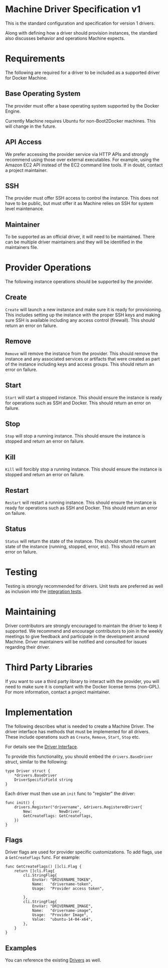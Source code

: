 <!--[metadata]>
+++
draft=true
title = "Docker Machine"
description = "machine"
keywords = ["machine, orchestration, install, installation, docker, documentation"]
[menu.main]
parent="mn_install"
+++
<![end-metadata]-->

# Machine Driver Specification v1
This is the standard configuration and specification for version 1 drivers.

Along with defining how a driver should provision instances, the standard
also discusses behavior and operations Machine expects.

# Requirements
The following are required for a driver to be included as a supported driver
for Docker Machine.

## Base Operating System
The provider must offer a base operating system supported by the Docker Engine.

Currently Machine requires Ubuntu for non-Boot2Docker machines.  This will
change in the future.

## API Access
We prefer accessing the provider service via HTTP APIs and strongly recommend
using those over external executables.  For example, using the Amazon EC2 API
instead of the EC2 command line tools.  If in doubt, contact a project
maintainer.

## SSH
The provider must offer SSH access to control the instance.  This does not
have to be public, but must offer it as Machine relies on SSH for system
level maintenance.

## Maintainer
To be supported as an official driver, it will need to be maintained.  There
can be multiple driver maintainers and they will be identified in the
maintainers file.

# Provider Operations
The following instance operations should be supported by the provider.

## Create
`Create` will launch a new instance and make sure it is ready for provisioning.
This includes setting up the instance with the proper SSH keys and making
sure SSH is available including any access control (firewall).  This should
return an error on failure.

## Remove
`Remove` will remove the instance from the provider.  This should remove the
instance and any associated services or artifacts that were created as part
of the instance including keys and access groups.  This should return an
error on failure.

## Start
`Start` will start a stopped instance.  This should ensure the instance is
ready for operations such as SSH and Docker.  This should return an error on
failure.

## Stop
`Stop` will stop a running instance.  This should ensure the instance is
stopped and return an error on failure.

## Kill
`Kill` will forcibly stop a running instance.  This should ensure the instance
is stopped and return an error on failure.

## Restart
`Restart` will restart a running instance.  This should ensure the instance
is ready for operations such as SSH and Docker.  This should return an error
on failure.

## Status
`Status` will return the state of the instance.  This should return the
current state of the instance (running, stopped, error, etc).  This should
return an error on failure.

# Testing
Testing is strongly recommended for drivers.  Unit tests are preferred as well
as inclusion into the [integration tests](https://github.com/docker/machine#integration-tests).

# Maintaining
Driver contributors are strongly encouraged to maintain the driver to keep
it supported.  We recommend and encourage contributors to join in the weekly
meetings to give feedback and participate in the development around Machine.
Driver maintainers will be notified and consulted for issues regarding their
driver.

# Third Party Libraries
If you want to use a third party library to interact with the provider, you
will need to make sure it is compliant with the Docker license terms (non-GPL).
For more information, contact a project maintainer.

# Implementation
The following describes what is needed to create a Machine Driver.  The driver
interface has methods that must be implemented for all drivers.  These include
operations such as `Create`, `Remove`, `Start`, `Stop` etc.

For details see the [Driver Interface](https://github.com/docker/machine/blob/master/drivers/drivers.go#L24).

To provide this functionality, you should embed the `drivers.BaseDriver` struct, similar to the following:

```
type Driver struct {
    *drivers.BaseDriver
    DriverSpecificField string
}
```

Each driver must then use an `init` func to "register" the driver:

```
func init() {
    drivers.Register("drivername", &drivers.RegisteredDriver{
        New:            NewDriver,
        GetCreateFlags: GetCreateFlags,
    })
}
```

## Flags
Driver flags are used for provider specific customizations.  To add flags, use
a `GetCreateFlags` func.  For example:

```
func GetCreateFlags() []cli.Flag {
    return []cli.Flag{
        cli.StringFlag{
            EnvVar: "DRIVERNAME_TOKEN",
            Name:   "drivername-token",
            Usage:  "Provider access token",

        },
        cli.StringFlag{
            EnvVar: "DRIVERNAME_IMAGE",
            Name:   "drivername-image",
            Usage:  "Provider Image",
            Value:  "ubuntu-14-04-x64",
        },
    }
}
```

## Examples
You can reference the existing [Drivers](https://github.com/docker/machine/tree/master/drivers)
as well.
